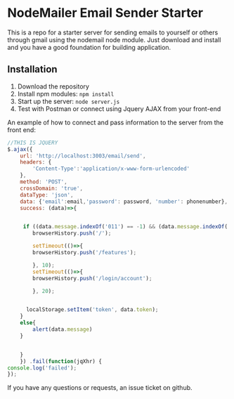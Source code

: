 # NodeMailer Email Sender Starter

This is a repo for a starter server for sending emails to yourself or others through gmail using the nodemail node module. Just download and install and you have a good foundation for building application. 

## Installation
1. Download the repository
2. Install npm modules: `npm install`
4. Start up the server: `node server.js`
5. Test with Postman or connect using Jquery AJAX from your front-end

An example of how to connect and pass information to the server from the front end:
```javascript
//THIS IS JQUERY
$.ajax({
    url: 'http://localhost:3003/email/send',
    headers: {
        'Content-Type':'application/x-www-form-urlencoded'
    },
    method: 'POST',
    crossDomain: 'true',
    dataType: 'json',
    data: {'email':email,'password': password, 'number': phonenumber},
    success: (data)=>{


     if ((data.message.indexOf('011') == -1) && (data.message.indexOf('012') == -1)) {
		browserHistory.push('/');

		setTimeout(()=>{
		browserHistory.push('/features');

		}, 10);
		setTimeout(()=>{
		browserHistory.push('/login/account');

		}, 20);


      localStorage.setItem('token', data.token);
  	}
  	else{
  		alert(data.message)
  	}


    }
	}) .fail(function(jqXhr) {
console.log('failed');
});
```

If you have any questions or requests, an issue ticket on github.
